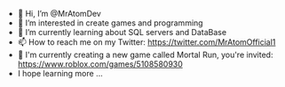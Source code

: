 - 👋 Hi, I’m @MrAtomDev
- 👀 I’m interested in create games and programming
- 🌱 I’m currently learning about SQL servers and DataBase
- 📫 How to reach me on my Twitter: https://twitter.com/MrAtomOfficial1
- 👾 I'm currently creating a new game called Mortal Run, you're invited: https://www.roblox.com/games/5108580930
- I hope learning more ...

<!---
MrAtomDev/MrAtomDev is a ✨ special ✨ repository because its `README.md` (this file) appears on your GitHub profile.
You can click the Preview link to take a look at your changes.
--->
